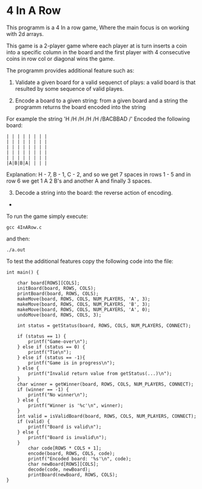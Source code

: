 # 4 In A Row

This programm is a 4 In a row game, Where the main focus is on working with 2d arrays.

This game is a 2-player game where each player at is turn inserts a coin into a specific column in the board and the first player with 4 consecutive coins in row col or diagonal wins the game.

The programm provides additional feature such as:

1. Validate a given board for a valid sequenct of plays: a valid board is that resulted by some sequence of valid playes.

2. Encode a board to a given string: from a given board and a string the programm returns the board encoded into the string

For example the string 'H /H /H /H /H /BACBBAD /' Encoded the following board:

~~~~~~~~~~~~~~~
| | | | | | | |
| | | | | | | |
| | | | | | | |
| | | | | | | |
| | | | | | | |
|A|B|B|A| | | |
~~~~~~~~~~~~~~~

Explanation: H - 7, B - 1, C - 2, and so we get 7 spaces in rows 1 - 5 and in row 6 we get 1 A 2 B's and another A and finally 3 spaces.

3. Decode a string into the board: the reverse action of encoding.

-

To run the game simply execute:
```
gcc 4InARow.c

```
and then:
```
./a.out
```

To test the additional features copy the following code into the file:

```
int main() {

    char board[ROWS][COLS];
    initBoard(board, ROWS, COLS);
    printBoard(board, ROWS, COLS);
    makeMove(board, ROWS, COLS, NUM_PLAYERS, 'A', 3);
    makeMove(board, ROWS, COLS, NUM_PLAYERS, 'B', 3);
    makeMove(board, ROWS, COLS, NUM_PLAYERS, 'A', 0);
    undoMove(board, ROWS, COLS, 3);

    int status = getStatus(board, ROWS, COLS, NUM_PLAYERS, CONNECT);
        
    if (status == 1) {
        printf("Game-over\n");
    } else if (status == 0) {
        printf("Tie\n");
    } else if (status == -1){
        printf("Game is in progress\n");
    } else {
        printf("Invalid return value from getStatus(...)\n");
    }
    char winner = getWinner(board, ROWS, COLS, NUM_PLAYERS, CONNECT);
    if (winner == -1) {
        printf("No winner\n");
    } else {
        printf("Winner is '%c'\n", winner);
    }
    int valid = isValidBoard(board, ROWS, COLS, NUM_PLAYERS, CONNECT);
    if (valid) {
        printf("Board is valid\n");
    } else {
        printf("Board is invalid\n");
    }
        char code[ROWS * COLS + 1];
        encode(board, ROWS, COLS, code);
        printf("Encoded board: '%s'\n", code);
        char newBoard[ROWS][COLS];
        decode(code, newBoard);
        printBoard(newBoard, ROWS, COLS);
}

```
